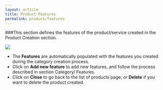 ```yaml
---
layout: article
title: Product Features
permalink: product/features
---
```

###This section defines the features of the product/service created in the Product Creation section.

<img src="{{ site.baseurl }}/images/product/features/1.png"/>

* The **Features** are automatically populated with the features you created during the category creation process.
* Click on **Add new feature** to add new features, and follow the process described in section Category/ Features.
* Click on **Close** to go back to the list of products page, or **Delete** if you want to delete the product created.
